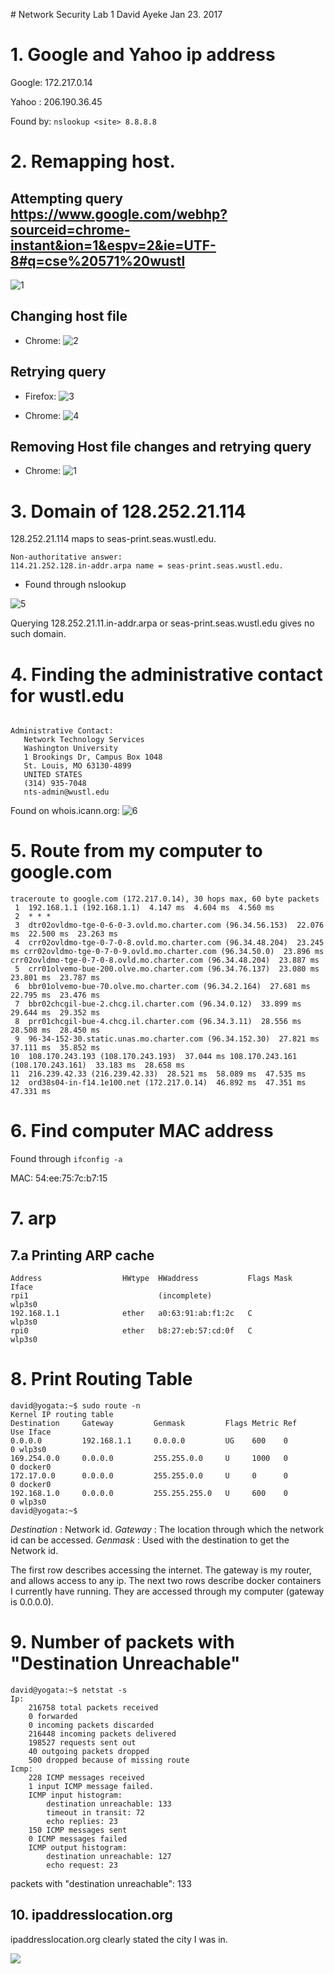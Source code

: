 <p style="page-break-after:always;"></p>
<p><!-- pagebreak --></p>
# Network Security Lab 1
David Ayeke
Jan 23. 2017

# 1. Google and Yahoo ip address
Google: 172.217.0.14

Yahoo : 206.190.36.45

Found by: `nslookup <site> 8.8.8.8`

# 2. Remapping host.

## Attempting query https://www.google.com/webhp?sourceid=chrome-instant&ion=1&espv=2&ie=UTF-8#q=cse%20571%20wustl

![1](1.png)

## Changing host file

- Chrome:
![2](2.png)

## Retrying query

- Firefox:
![3](3.png)

- Chrome:
![4](4.png)

## Removing Host file changes and retrying query

- Chrome:
![1](1.png)

# 3. Domain of 128.252.21.114

128.252.21.114 maps to seas-print.seas.wustl.edu.

```
Non-authoritative answer:
114.21.252.128.in-addr.arpa	name = seas-print.seas.wustl.edu.
```

- Found through nslookup

![5](5.png)

Querying 128.252.21.11.in-addr.arpa or seas-print.seas.wustl.edu gives no such domain.

# 4. Finding the administrative contact for wustl.edu

```

Administrative Contact:
   Network Technology Services
   Washington University
   1 Brookings Dr, Campus Box 1048
   St. Louis, MO 63130-4899
   UNITED STATES
   (314) 935-7048
   nts-admin@wustl.edu
```

Found on whois.icann.org:
![6](6.png)

# 5. Route from my computer to google.com

```
traceroute to google.com (172.217.0.14), 30 hops max, 60 byte packets
 1  192.168.1.1 (192.168.1.1)  4.147 ms  4.604 ms  4.560 ms
 2  * * *
 3  dtr02ovldmo-tge-0-6-0-3.ovld.mo.charter.com (96.34.56.153)  22.076 ms  22.500 ms  23.263 ms
 4  crr02ovldmo-tge-0-7-0-8.ovld.mo.charter.com (96.34.48.204)  23.245 ms crr02ovldmo-tge-0-7-0-9.ovld.mo.charter.com (96.34.50.0)  23.896 ms crr02ovldmo-tge-0-7-0-8.ovld.mo.charter.com (96.34.48.204)  23.887 ms
 5  crr01olvemo-bue-200.olve.mo.charter.com (96.34.76.137)  23.080 ms  23.801 ms  23.787 ms
 6  bbr01olvemo-bue-70.olve.mo.charter.com (96.34.2.164)  27.681 ms  22.795 ms  23.476 ms
 7  bbr02chcgil-bue-2.chcg.il.charter.com (96.34.0.12)  33.899 ms  29.644 ms  29.352 ms
 8  prr01chcgil-bue-4.chcg.il.charter.com (96.34.3.11)  28.556 ms  28.508 ms  28.450 ms
 9  96-34-152-30.static.unas.mo.charter.com (96.34.152.30)  27.821 ms  37.111 ms  35.852 ms
10  108.170.243.193 (108.170.243.193)  37.044 ms 108.170.243.161 (108.170.243.161)  33.183 ms  28.658 ms
11  216.239.42.33 (216.239.42.33)  28.521 ms  58.089 ms  47.535 ms
12  ord38s04-in-f14.1e100.net (172.217.0.14)  46.892 ms  47.351 ms  47.331 ms
```

# 6. Find computer MAC address

Found through `ifconfig -a`

MAC: 54:ee:75:7c:b7:15

# 7. arp

## 7.a Printing ARP cache

```
Address                  HWtype  HWaddress           Flags Mask            Iface
rpi1                             (incomplete)                              wlp3s0
192.168.1.1              ether   a0:63:91:ab:f1:2c   C                     wlp3s0
rpi0                     ether   b8:27:eb:57:cd:0f   C                     wlp3s0
```

# 8. Print Routing Table

```
david@yogata:~$ sudo route -n
Kernel IP routing table
Destination     Gateway         Genmask         Flags Metric Ref    Use Iface
0.0.0.0         192.168.1.1     0.0.0.0         UG    600    0        0 wlp3s0
169.254.0.0     0.0.0.0         255.255.0.0     U     1000   0        0 docker0
172.17.0.0      0.0.0.0         255.255.0.0     U     0      0        0 docker0
192.168.1.0     0.0.0.0         255.255.255.0   U     600    0        0 wlp3s0
david@yogata:~$

```
*Destination* : Network id.
*Gateway* : The location through which the network id can be accessed.
*Genmask* : Used with the destination to get the Network id.

The first row describes accessing the internet. The gateway is my router, and allows access to any ip.
The next two rows describe docker containers I currently have running. They are accessed through my computer (gateway is 0.0.0.0).

# 9. Number of packets with "Destination Unreachable"

```
david@yogata:~$ netstat -s
Ip:
    216758 total packets received
    0 forwarded
    0 incoming packets discarded
    216448 incoming packets delivered
    198527 requests sent out
    40 outgoing packets dropped
    500 dropped because of missing route
Icmp:
    228 ICMP messages received
    1 input ICMP message failed.
    ICMP input histogram:
        destination unreachable: 133
        timeout in transit: 72
        echo replies: 23
    150 ICMP messages sent
    0 ICMP messages failed
    ICMP output histogram:
        destination unreachable: 127
        echo request: 23

```
packets with "destination unreachable": 133

## 10. ipaddresslocation.org

ipaddresslocation.org clearly stated the city I was in.

![](7.png)
